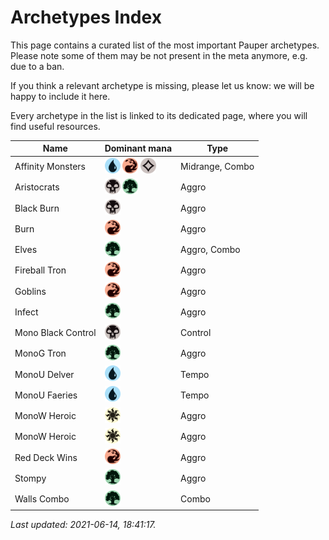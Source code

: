 # Archetypes Index

This page contains a curated list of the most important Pauper archetypes.
Please note some of them may be not present in the meta anymore, e.g. due to a ban.

If you think a relevant archetype is missing, please let us know: we will be happy to include it here.

Every archetype in the list is linked to its dedicated page, where you will find useful resources.

| Name              | Dominant mana | Type                                        |
| ------------------| ------------- | ----------------------------------------------- |
Affinity Monsters   | <img src="../resources/images/mana/U.png" width="25"/> <img src="../resources/images/mana/R.png" width="25"/> <img src="../resources/images/mana/C.png" width="25"/> | Midrange, Combo                                
Aristocrats         | <img src="../resources/images/mana/B.png" width="25"/> <img src="../resources/images/mana/G.png" width="25"/> | Aggro                                          
Black Burn          | <img src="../resources/images/mana/B.png" width="25"/> | Aggro                                          
Burn                | <img src="../resources/images/mana/R.png" width="25"/> | Aggro                                          
Elves               | <img src="../resources/images/mana/G.png" width="25"/> | Aggro, Combo                                   
Fireball Tron       | <img src="../resources/images/mana/R.png" width="25"/> | Aggro                                          
Goblins             | <img src="../resources/images/mana/R.png" width="25"/> | Aggro                                          
Infect              | <img src="../resources/images/mana/G.png" width="25"/> | Aggro                                          
Mono Black Control  | <img src="../resources/images/mana/B.png" width="25"/> | Control                                        
MonoG Tron          | <img src="../resources/images/mana/G.png" width="25"/> | Aggro                                          
MonoU Delver        | <img src="../resources/images/mana/U.png" width="25"/> | Tempo                                          
MonoU Faeries       | <img src="../resources/images/mana/U.png" width="25"/> | Tempo                                          
MonoW Heroic        | <img src="../resources/images/mana/W.png" width="25"/> | Aggro                                          
MonoW Heroic        | <img src="../resources/images/mana/W.png" width="25"/> | Aggro                                          
Red Deck Wins       | <img src="../resources/images/mana/R.png" width="25"/> | Aggro                                          
Stompy              | <img src="../resources/images/mana/G.png" width="25"/> | Aggro                                          
Walls Combo         | <img src="../resources/images/mana/G.png" width="25"/> | Combo                                          



*Last updated: 2021-06-14, 18:41:17.*
